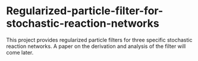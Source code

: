 # Regularized-particle-filter-for-stochastic-reaction-networks
 
This project provides regularized particle filters for three specific stochastic reaction networks. A paper on the derivation and analysis of the filter will come later.

